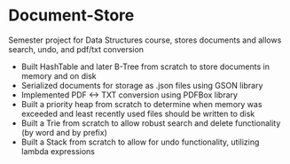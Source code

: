# Document-Store
Semester project for Data Structures course, stores documents and allows search, undo, and pdf/txt conversion

- Built HashTable and later B-Tree from scratch to store documents in memory and on disk
- Serialized documents for storage as .json files using GSON library
- Implemented PDF <-> TXT conversion using PDFBox library
- Built a priority heap from scratch to determine when memory was exceeded and least recently used files should be written to disk
- Built a Trie from scratch to allow robust search and delete functionality (by word and by prefix)
- Built a Stack from scratch to allow for undo functionality, utilizing lambda expressions
